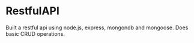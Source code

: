 # RestfulAPI

Built a restful api using node.js, express, mongondb and mongoose.
Does basic CRUD operations.
